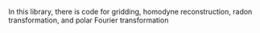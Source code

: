 In this library, there is code for gridding, homodyne reconstruction, radon transformation, and polar Fourier transformation